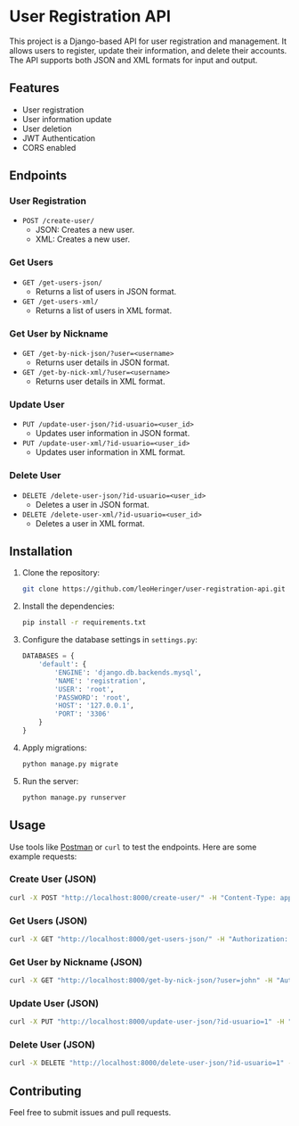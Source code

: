 
# User Registration API

This project is a Django-based API for user registration and management. It allows users to register, update their information, and delete their accounts. The API supports both JSON and XML formats for input and output.

## Features

- User registration
- User information update
- User deletion
- JWT Authentication
- CORS enabled

## Endpoints

### User Registration

- `POST /create-user/`
  - JSON: Creates a new user.
  - XML: Creates a new user.

### Get Users

- `GET /get-users-json/`
  - Returns a list of users in JSON format.
- `GET /get-users-xml/`
  - Returns a list of users in XML format.

### Get User by Nickname

- `GET /get-by-nick-json/?user=<username>`
  - Returns user details in JSON format.
- `GET /get-by-nick-xml/?user=<username>`
  - Returns user details in XML format.

### Update User

- `PUT /update-user-json/?id-usuario=<user_id>`
  - Updates user information in JSON format.
- `PUT /update-user-xml/?id-usuario=<user_id>`
  - Updates user information in XML format.

### Delete User

- `DELETE /delete-user-json/?id-usuario=<user_id>`
  - Deletes a user in JSON format.
- `DELETE /delete-user-xml/?id-usuario=<user_id>`
  - Deletes a user in XML format.

## Installation

1. Clone the repository:
   ```bash
   git clone https://github.com/leoHeringer/user-registration-api.git
   ```
2. Install the dependencies:
   ```bash
   pip install -r requirements.txt
   ```
3. Configure the database settings in `settings.py`:
   ```python
   DATABASES = {
       'default': {
           'ENGINE': 'django.db.backends.mysql',
           'NAME': 'registration',
           'USER': 'root',
           'PASSWORD': 'root',
           'HOST': '127.0.0.1',
           'PORT': '3306'
       }
   }
   ```
4. Apply migrations:
   ```bash
   python manage.py migrate
   ```
5. Run the server:
   ```bash
   python manage.py runserver
   ```

## Usage

Use tools like [Postman](https://www.postman.com/) or `curl` to test the endpoints. Here are some example requests:

### Create User (JSON)
```bash
curl -X POST "http://localhost:8000/create-user/" -H "Content-Type: application/json" -d '{"username": "john", "password": "password123"}'
```

### Get Users (JSON)
```bash
curl -X GET "http://localhost:8000/get-users-json/" -H "Authorization: Bearer <your_token>"
```

### Get User by Nickname (JSON)
```bash
curl -X GET "http://localhost:8000/get-by-nick-json/?user=john" -H "Authorization: Bearer <your_token>"
```

### Update User (JSON)
```bash
curl -X PUT "http://localhost:8000/update-user-json/?id-usuario=1" -H "Content-Type: application/json" -H "Authorization: Bearer <your_token>" -d '{"is_superuser": true}'
```

### Delete User (JSON)
```bash
curl -X DELETE "http://localhost:8000/delete-user-json/?id-usuario=1" -H "Authorization: Bearer <your_token>"
```

## Contributing

Feel free to submit issues and pull requests.
